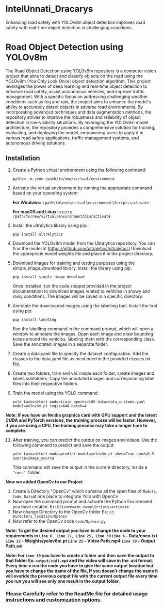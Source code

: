 # IntelUnnati_Dracarys
Enhancing road safety with YOLOv8m object detection improves road safety with real-time object detection in challenging conditions.
# Road Object Detection using YOLOv8m
The Road Object Detection using YOLOv8m repository is a computer vision project that aims to detect and classify objects on the road using the YOLOv8m (You Only Look Once) object detection algorithm. This project leverages the power of deep learning and real-time object detection to enhance road safety, assist autonomous vehicles, and improve traffic management. With a specific focus on addressing challenging weather conditions such as fog and rain, the project aims to enhance the model's ability to accurately detect objects in adverse road environments. By incorporating advanced techniques and data augmentation methods, the repository strives to improve the robustness and reliability of object detection in low-visibility situations. By leveraging the YOLOv8m model architecture, the repository provides a comprehensive solution for training, evaluating, and deploying the model, empowering users to apply it in various road safety applications, traffic management systems, and autonomous driving solutions.

## Installation

1) Create a Python virtual environment using the following command:
 
   `python -m venv /path/to/new/virtual/environment`

2) Activate the virtual environment by running the appropriate command based on your operating system:

   **For Windows:**
       `\path\to\new\virtual\environment\Scripts\activate`

     **For macOS and Linux:**
      `source /path/to/new/virtual/environment/bin/activate`

3) Install the ultralytics library using pip:

      `pip install ultralytics`

4) Download the YOLOv8m model from the Ultralytics repository. You can find the model at
[https://github.com/ultralytics/ultralytics]
Download the appropriate model weights file and place it in the project directory.

6) Download images for training and testing purposes using the simple_image_download library. Install the library using pip:

    `pip install simple_image_download`

      Once installed, run the code snippet provided in the project documentation to download images related to vehicles in snowy and rainy conditions. The images will be          saved in a specific directory.

6) Annotate the downloaded images using the labelImg tool. Install the tool using pip:

      `pip install labelImg`
   
      Run the labelImg command in the command prompt, which will open a window to annotate the images. Open each image and draw bounding boxes around the vehicles, labeling       them with the corresponding class. Save the annotated images in a separate folder.

8) Create a data.yaml file to specify the dataset configuration. Add the classes to the data.yaml file as mentioned in the provided classes.txt file.

9) Create two folders, train and val. Inside each folder, create images and labels subfolders. Copy the annotated images and corresponding label files into their respective folders.

10) Train the model using the YOLO command:

      `yolo task=detect mode=train epochs=100 data=data_customs.yaml model=yolov8m.pt imgsz=640 batch=4`

**Note: If you have an Nvidia graphics card with GPU support and the latest CUDA and PyTorch versions, the training process will be faster. However, if you are using a CPU, the training process may take a longer time to complete.**

11) After training, you can predict the output on images and videos. Use the following command to predict and save the output:

      `yolo task=detect mode=predict model=yolov8m.pt show=True conf=0.5 source=image_source`

      This command will save the output in the current directory, inside a `"runs" `folder.

**Now we added OpenCv to our Project**

  1) Create a Directory "OpenCv" which contains all the open files of `Models`, `Code`, `Data`at one place to integrate Yolo with OpenCv
  2) Now open the command prompt and activate the Python Environment you have created. Ex: `Enivornment_name\Scripts\activate`
  3) Now change Directory to the OpenCv folder Ex: `cd Directory_location/Opencv`
  4) Now refer to the OpenCv code `Code/Opencv.py`

**Note: To get the desired output you have to change the code to your requirements in `Line 6, Line 22, Line 25, Line 39`
    `Line 6` - Data/coco.txt
    `Line 22` - Weights/yolov8m.pt
    `Line 25` - Video Path.mp4
    `Line 39` - Output Path.avi**
    

  **Note: For `Line 39` you have to create a folder and then save the output to that folder Ex: `output/vid1.mp4` and the video will save in the .avi format. Every time u run the code you have to give the same output location but you have to change the name of the file, If you doesn't change the name it will overide the previous output file with the current output file every time you run you will see only one result in the output folder.**

  
  
### Please Carefully refer to the ReadMe file for detailed usage instructions and customization options.
